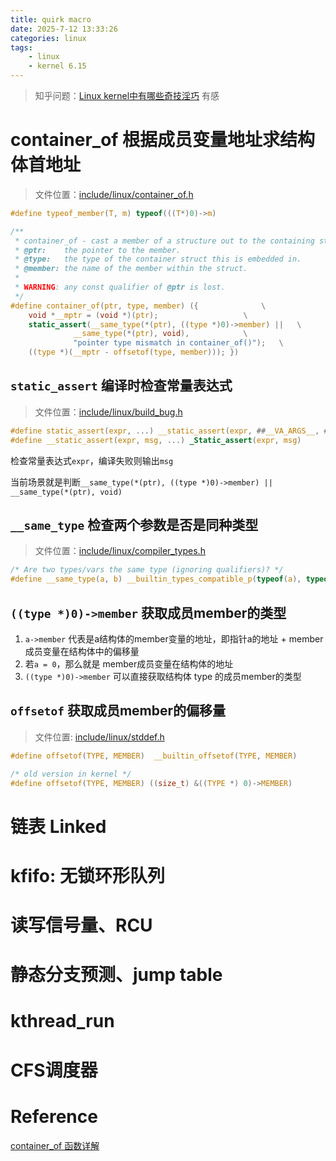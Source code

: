 ```yaml
---
title: quirk macro
date: 2025-7-12 13:33:26
categories: linux
tags:
    - linux
    - kernel 6.15
---
```

> 知乎问题：[Linux kernel中有哪些奇技淫巧](https://www.zhihu.com/question/471637144/answer/124475482866) 有感

# container_of 根据成员变量地址求结构体首地址
> 文件位置：[include/linux/container_of.h](https://github.com/torvalds/linux/blob/v6.15/include/linux/container_of.h)

```c
#define typeof_member(T, m)	typeof(((T*)0)->m)

/**
 * container_of - cast a member of a structure out to the containing structure
 * @ptr:	the pointer to the member.
 * @type:	the type of the container struct this is embedded in.
 * @member:	the name of the member within the struct.
 *
 * WARNING: any const qualifier of @ptr is lost.
 */
#define container_of(ptr, type, member) ({				\
	void *__mptr = (void *)(ptr);					\
	static_assert(__same_type(*(ptr), ((type *)0)->member) ||	\
		      __same_type(*(ptr), void),			\
		      "pointer type mismatch in container_of()");	\
	((type *)(__mptr - offsetof(type, member))); })
```

## `static_assert` 编译时检查常量表达式
> 文件位置：[include/linux/build_bug.h](https://github.com/torvalds/linux/blob/v6.15/include/linux/build_bug.h)
```c
#define static_assert(expr, ...) __static_assert(expr, ##__VA_ARGS__, #expr)
#define __static_assert(expr, msg, ...) _Static_assert(expr, msg)
```

检查常量表达式`expr`，编译失败则输出`msg`

当前场景就是判断`__same_type(*(ptr), ((type *)0)->member) || __same_type(*(ptr), void)`


## `__same_type` 检查两个参数是否是同种类型
> 文件位置：[include/linux/compiler_types.h](https://github.com/torvalds/linux/blob/v6.15/include/linux/compiler_types.h)
```c
/* Are two types/vars the same type (ignoring qualifiers)? */
#define __same_type(a, b) __builtin_types_compatible_p(typeof(a), typeof(b))
```

## `((type *)0)->member` 获取成员member的类型
1. `a->member` 代表是a结构体的member变量的地址，即指针a的地址 + member成员变量在结构体中的偏移量
2. 若`a = 0`，那么就是 member成员变量在结构体的地址
3. `((type *)0)->member` 可以直接获取结构体 type 的成员member的类型

## `offsetof` 获取成员member的偏移量
> 文件位置: [include/linux/stddef.h](https://github.com/torvalds/linux/blob/v6.15/include/linux/stddef.h)
```c
#define offsetof(TYPE, MEMBER)	__builtin_offsetof(TYPE, MEMBER)

/* old version in kernel */
#define offsetof(TYPE, MEMBER) ((size_t) &((TYPE *) 0)->MEMBER)
```

# 链表 Linked

# kfifo: 无锁环形队列

# 读写信号量、RCU

# 静态分支预测、jump table


# kthread_run

# CFS调度器

# Reference
[container_of 函数详解](https://blog.csdn.net/u011029104/article/details/136190755)

